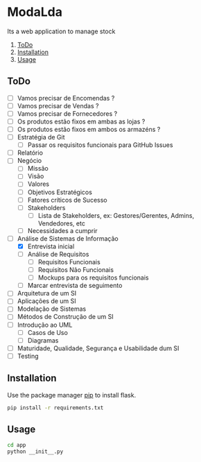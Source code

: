 # ModaLda

Its a web application to manage stock

1. [ToDo](#todo)
1. [Installation](#installation)
1. [Usage](#usage)

## ToDo

- [ ] Vamos precisar de Encomendas ?
- [ ] Vamos precisar de Vendas ?
- [ ] Vamos precisar de Fornecedores ?
- [ ] Os produtos estão fixos em ambas as lojas ?
- [ ] Os produtos estão fixos em ambos os armazéns ?
- [ ] Estratégia de Git
  - [ ] Passar os requisitos funcionais para GitHub Issues
- [ ] Relatório
- [ ] Negócio
  - [ ] Missão
  - [ ] Visão
  - [ ] Valores
  - [ ] Objetivos Estratégicos
  - [ ] Fatores críticos de Sucesso
  - [ ] Stakeholders
    - [ ] Lista de Stakeholders, ex: Gestores/Gerentes, Admins, Vendedores, etc
  - [ ] Necessidades a cumprir
- [ ] Análise de Sistemas de Informação
  - [x] Entrevista inicial
  - [ ] Análise de Requisitos
    - [ ] Requisitos Funcionais
    - [ ] Requisitos Não Funcionais
    - [ ] Mockups para os requisitos funcionais
  - [ ] Marcar entrevista de seguimento
- [ ] Arquitetura de um SI
- [ ] Aplicações de um SI
- [ ] Modelação de Sistemas
- [ ] Métodos de Construção de um SI
- [ ] Introdução ao UML
  - [ ] Casos de Uso
  - [ ] Diagramas
- [ ] Maturidade, Qualidade, Segurança e Usabilidade dum SI
- [ ] Testing

## Installation

Use the package manager [pip](https://pip.pypa.io/en/stable/) to install flask.

```bash
pip install -r requirements.txt
```

## Usage

```bash
cd app
python __init__.py
```
